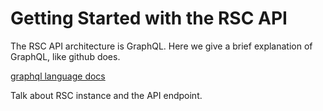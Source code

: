 # Getting Started with the RSC API

The RSC API architecture is GraphQL. Here we give a brief explanation of GraphQL, like github does.

[graphql language docs]()

Talk about RSC instance and the API endpoint.

